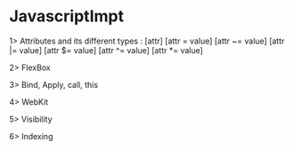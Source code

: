 # JavascriptImpt

1> Attributes and its different types :
[attr]
[attr = value]
[attr ~= value]
[attr |= value]
[attr $= value]
[attr ^= value]
[attr *= value]

2> FlexBox

3> Bind, Apply, call, this

4> WebKit

5> Visibility

6> Indexing


